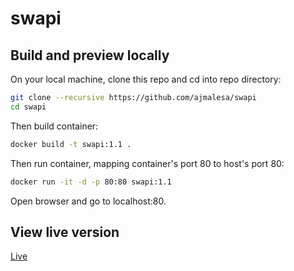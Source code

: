 # swapi

## Build and preview locally

On your local machine, clone this repo and cd into repo directory:

```bash
git clone --recursive https://github.com/ajmalesa/swapi
cd swapi
```

Then build container:

```bash
docker build -t swapi:1.1 .
```

Then run container, mapping container's port 80 to host's port 80: 

```bash
docker run -it -d -p 80:80 swapi:1.1
```

Open browser and go to localhost:80.

## View live version

<a target="_blank" href="https://swapi.ajmalesa.com">Live</a>